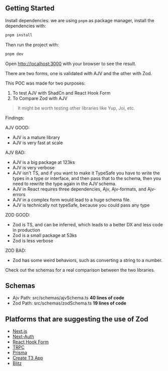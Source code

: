 ## Getting Started

Install dependencies:
we are using `pnpm` as package manager, install the dependencies with:

```bash
pnpm install
```

Then run the project with:

```bash
pnpm dev
```

Open [http://localhost:3000](http://localhost:3000) with your browser to see the result.

There are two forms, one is validated with AJV and the other with Zod.

This POC was made for two purposes:

1. To test AJV with ShadCn and React Hook Form
2. To Compare Zod with AJV

> It might be worth testing other libraries like Yup, Joi, etc.

Findings:

AJV GOOD:

- AJV is a mature library
- AJV is very fast at scale

AJV BAD:

- AJV is a big package at 123ks
- AJV is very verbose
- AJV isn't TS, and if you want to make it TypeSafe you have to write the types in a type or interface, and then pass that to the schema, then you need to rewrite the type again in the AJV schema.
- AJV in React requires three dependencies, Ajv, Ajv-formats, and Ajv-errors
- AJV in a complex form would lead to a huge schema file.
- AJV is technically not typeSafe, because you could pass any type

ZOD GOOD:

- Zod is TS, and can be inferred, which leads to a better DX and less code in production
- Zod is a small package at 53ks
- Zod is less verbose

ZOD BAD:

- Zod has some weird behaviors, such as converting a string to a number.

Check out the schemas for a real comparison between the two libraries.

## Schemas

- Ajv Path: src/schemas/ajvSchema.ts **40 lines of code**
- Zod Path: src/schemas/zodSchema.ts **19 lines of code**

## Platforms that are suggesting the use of Zod

- [Next.js](https://nextjs.org/)
- [Next-Auth](https://next-auth.js.org/)
- [React Hook Form](https://react-hook-form.com/)
- [TRPC](https://trpc.io/)
- [Prisma](https://www.prisma.io/)
- [Create T3 App](https://create.t3.gg/)
- [Blitz](https://blitzjs.com/)
